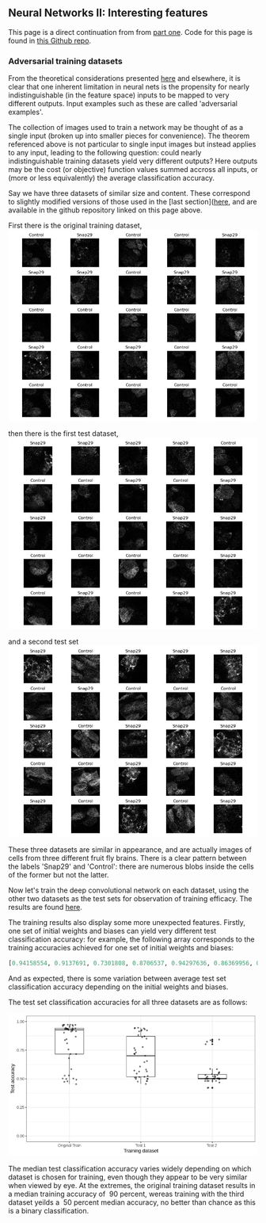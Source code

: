 ## Neural Networks II: Interesting features

This page is a direct continuation from from [part one](https://blbadger.github.io/neural-networks.html). Code for this page is found in [this Github repo](https://github.com/blbadger/nnetworks).

### Adversarial training datasets

From the theoretical considerations presented [here](https://blbadger.github.io/nn-limitations.html) and elsewhere, it is clear that one inherent limitation in neural nets is the propensity for nearly indistinguishable (in the feature space) inputs to be mapped to very different outputs.  Input examples such as these are called 'adversarial examples'. 

The collection of images used to train a network may be thought of as a single input (broken up into smaller pieces for convenience).  The theorem referenced above is not particular to single input images but instead applies to any input, leading to the following question: could nearly indistinguishable training datasets yield very different outputs?  Here outputs may be the cost (or objective) function values summed accross all inputs, or (more or less equivalently) the average classification accuracy.

Say we have three datasets of similar size and content.  These correspond to slightly modified versions of those used in the [last section]([here](https://blbadger.github.io/nn-limitations.html), and are available in the github repository linked on this page above.

First there is the original training dataset,
![training](/neural_networks/train.png)

then there is the first test dataset,
![test 1](/neural_networks/test1.png)

and a second test set
![test 2](/neural_networks/test_2.png)

These three datasets are similar in appearance, and are actually images of cells from three different fruit fly brains.  There is a clear pattern between the labels 'Snap29' and 'Control': there are numerous blobs inside the cells of the former but not the latter.  

Now let's train the deep convolutional network on each dataset, using the other two datasets as the test sets for observation of training efficacy. The results are found [here](https://github.com/blbadger/blbadger.github.io/blob/master/neural_networks/nn_training).

The training results also display some more unexpected features. Firstly, one set of initial weights and biases can yield very different test classification accuracy: for example, the following array corresponds to the training accuracies achieved for one set of initial weights and biases:

```python
[0.94158554, 0.9137691, 0.7301808, 0.8706537, 0.94297636, 0.86369956, 0.4993046, 0.4993046, 0.7162726, 0.9179416]
```

And as expected, there is some variation between average test set classification accuracy depending on the initial weights and biases.

The test set classification accuracies for all three datasets are as follows:

![training results](/neural_networks/nn_training.png)

The median test classification accuracy varies widely depending on which dataset is chosen for training, even though they appear to be very similar when viewed by eye. At the extremes, the original training dataset results in a median training accuracy of $~90$ percent, wereas training with the third dataset yeilds a $~50$ percent median accuracy, no better than chance as this is a binary classification. 










